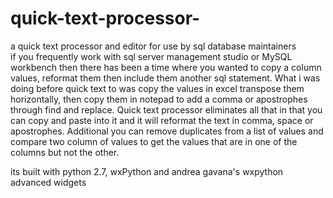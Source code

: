 # quick-text-processor-
a quick text processor and editor for use by sql database maintainers  
if you frequently work with sql server management studio or MySQL workbench then there has been a time where you wanted to copy a column values, reformat them then include them another sql statement. What i was doing before quick text to was copy the values in excel transpose them horizontally, then copy them in notepad to add a comma or apostrophes through find and replace. Quick text processor eliminates all that in that you can copy and paste into it and it will reformat the text in comma, space or apostrophes. Additional you can remove duplicates from a list of values and compare two column of values to get the values that are in one of the columns but not the other.

its built with python 2.7, wxPython and andrea gavana's wxpython advanced widgets 

